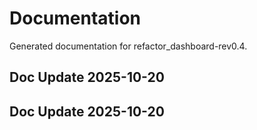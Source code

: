 # Documentation

Generated documentation for refactor_dashboard-rev0.4.

## Doc Update 2025-10-20

## Doc Update 2025-10-20
